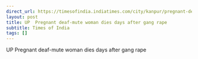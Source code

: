 ```yaml
---
direct_url: https://timesofindia.indiatimes.com/city/kanpur/pregnant-deaf-mute-woman-dies-after-gang-rape-in-hamirpur/articleshow/123814521.cms
layout: post
title: UP  Pregnant deaf-mute woman dies days after gang rape
subtitle: Times of India
tags: []
---
```


UP  Pregnant deaf-mute woman dies days after gang rape

